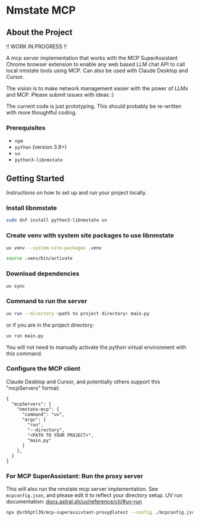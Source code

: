 # Nmstate MCP

## About the Project

!! WORK IN PROGRESS !!

A mcp server implementation that works with the MCP SuperAssistant Chrome browser extension to enable any web based LLM chat API to call local nmstate tools using MCP.
Can also be used with Claude Desktop and Cursor.

The vision is to make network management easier with the power of LLMs and MCP.
Please submit issues with ideas :)

The current code is just prototyping. This should probably be re-written with more thoughtful coding.

### Prerequisites

* `npm`
* `python` (version 3.8+)
* `uv`
* `python3-libnmstate`

## Getting Started

Instructions on how to set up and run your project locally.

### Install libnmstate

```bash
sudo dnf install python3-libnmstate uv
```

### Create venv with system site packages to use libnmstate

```bash
uv venv --system-site-packages .venv
```

```bash
source .venv/bin/activate
```

### Download dependencies

```bash
uv sync
```

### Command to run the server

```bash
uv run --directory <path to project directory> main.py

```

or if you are in the project directory:

```bash
uv run main.py

```

You will not need to manually activate the python virtual environment with this command.

### Configure the MCP client

Claude Desktop and Cursor, and potentially others support this "mcpServers" format:

```
{
  "mcpServers": {
    "nmstate-mcp": {
      "command": "uv",
      "args": [
        "run",
        "--directory",
        "<PATH TO YOUR PROJECT>",
        "main.py"
      ]
    },
  }
}
```

### For MCP SuperAssistant: Run the proxy server

This will also run the nmstate mcp server implementation. See `mcpconfig.json`, and please edit it to reflect your directory setup.
UV run documentation: [docs.astral.sh/uv/reference/cli/#uv-run](docs.astral.sh/uv/reference/cli/#uv-run)

```bash
npx @srbhptl39/mcp-superassistant-proxy@latest --config ./mcpconfig.json
```
